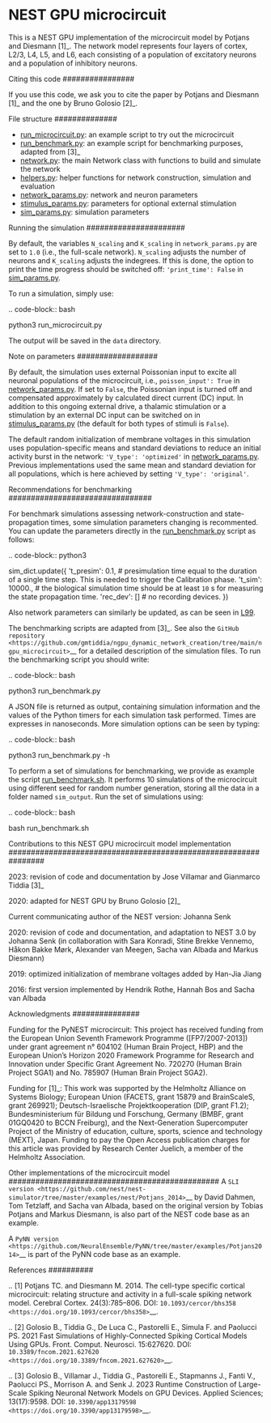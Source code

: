 NEST GPU microcircuit
=====================

This is a NEST GPU implementation of the microcircuit model by Potjans and Diesmann [1]_.
The network model represents four layers of cortex, L2/3, L4, L5, and L6, each consisting of a population of excitatory neurons and a population of inhibitory neurons.

Citing this code
################

If you use this code, we ask you to cite the paper by Potjans and Diesmann [1]_ and the one by Bruno Golosio [2]_.

File structure
##############

* [run_microcircuit.py](run_microcircuit.py): an example script to try out the microcircuit
* [run_benchmark.py](run_benchmark.py): an example script for benchmarking purposes, adapted from [3]_
* [network.py](network.py): the main Network class with functions to build and simulate the network
* [helpers.py](helpers.py): helper functions for network construction, simulation and evaluation
* [network_params.py](network_params.py): network and neuron parameters
* [stimulus_params.py](stimulus_params.py): parameters for optional external stimulation
* [sim_params.py](sim_params.py): simulation parameters

Running the simulation
######################

By default, the variables ``N_scaling`` and ``K_scaling`` in ``network_params.py`` are set to
`1.0` (i.e., the full-scale network). ``N_scaling`` adjusts the number of neurons and ``K_scaling`` adjusts the indegrees.
If this is done, the option to print the time progress should be switched off: ``'print_time': False`` in [sim_params.py](sim_params.py).

To run a simulation, simply use:

.. code-block:: bash

   python3 run_microcircuit.py

The output will be saved in the ``data`` directory.


Note on parameters
##################

By default, the simulation uses external Poissonian input to excite all neuronal populations of the microcircuit, i.e., ``poisson_input': True`` in [network_params.py](network_params.py).
If set to ``False``, the Poissonian input is turned off and compensated approximately by calculated direct current (DC) input.
In addition to this ongoing external drive, a thalamic stimulation or a stimulation by an external DC input can be switched on in [stimulus_params.py](stimulus_params.py) (the default for both types of stimuli is ``False``).

The default random initialization of membrane voltages in this simulation uses population-specific means and standard deviations to reduce an initial activity burst in the network: ``'V_type': 'optimized'`` in [network_params.py](network_params.py).
Previous implementations used the same mean and standard deviation for all populations, which is here achieved by setting ``'V_type': 'original'``.

Recommendations for benchmarking
################################

For benchmark simulations assessing network-construction and state-propagation times, some simulation parameters changing is recommented.
You can update the parameters directly in the [run_benchmark.py](run_benchmark.py) script as follows:

.. code-block:: python3

   sim_dict.update({
    't_presim': 0.1, # presimulation time equal to the duration of a single time step. This is needed to trigger the Calibration phase.
    't_sim': 10000., # the biological simulation time should be at least `10` s for measuring the state propagation time.
    'rec_dev': [] # no recording devices.
   })

Also network parameters can similarly be updated, as can be seen in [L99](run_benchmark.py#L99).

The benchmarking scripts are adapted from [3]_. See also the `GitHub repository <https://github.com/gmtiddia/ngpu_dynamic_network_creation/tree/main/ngpu_microcircuit>`__ 
for a detailed description of the simulation files. To run the benchmarking script you should write:

.. code-block:: bash

   python3 run_benchmark.py

A JSON file is returned as output, containing simulation information and the values of the Python timers for each simulation task performed. Times are expresses in nanoseconds. More simulation options can be seen by typing:

.. code-block:: bash

   python3 run_benchmark.py -h

To perform a set of simulations for benchmarking, we provide as example the script [run_benchmark.sh](run_benchmark.sh). It performs 10 simulations of the microcircuit
using different seed for random number generation, storing all the data in a folder named ``sim_output``. Run the set of simulations using:

.. code-block:: bash

   bash run_benchmark.sh

Contributions to this NEST GPU microcircuit model implementation
################################################################

2023: revision of code and documentation by Jose Villamar and Gianmarco Tiddia [3]_

2020: adapted for NEST GPU by Bruno Golosio [2]_

Current communicating author of the NEST version: Johanna Senk

2020: revision of code and documentation, and adaptation to NEST 3.0 by Johanna Senk (in collaboration with Sara Konradi, Stine Brekke Vennemo, Håkon Bakke Mørk, Alexander van Meegen, Sacha van Albada and Markus Diesmann)

2019: optimized initialization of membrane voltages added by Han-Jia Jiang

2016: first version implemented by Hendrik Rothe, Hannah Bos and Sacha van Albada

Acknowledgments
###############

Funding for the PyNEST microcircuit: This project has received funding from the European Union Seventh Framework Programme ([FP7/2007-2013]) under grant agreement n° 604102 (Human Brain Project, HBP) and the European Union’s Horizon 2020 Framework Programme for Research and Innovation under Specific Grant Agreement No. 720270 (Human Brain Project SGA1) and No. 785907 (Human Brain Project SGA2).

Funding for [1]_: This work was supported by the Helmholtz Alliance on Systems Biology; European Union (FACETS, grant 15879 and BrainScaleS, grant 269921); Deutsch-Israelische Projektkooperation (DIP, grant F1.2); Bundesministerium für Bildung und Forschung, Germany (BMBF, grant 01GQ0420 to BCCN Freiburg), and the Next-Generation Supercomputer Project of the Ministry of education, culture, sports, science and technology (MEXT), Japan. Funding to pay the Open Access publication charges for this article was provided by Research Center Juelich, a member of the Helmholtz Association.

Other implementations of the microcircuit model
###############################################
A `SLI version <https://github.com/nest/nest-simulator/tree/master/examples/nest/Potjans_2014>`__  by David Dahmen, Tom Tetzlaff, and Sacha van Albada, based on the original version by Tobias Potjans and Markus Diesmann, is also part of the NEST code base as an example.

A `PyNN version <https://github.com/NeuralEnsemble/PyNN/tree/master/examples/Potjans2014>`__ is part of the PyNN code base as an example.

References
##########

.. [1]  Potjans TC. and Diesmann M. 2014. The cell-type specific cortical
        microcircuit: relating structure and activity in a full-scale spiking
        network model. Cerebral Cortex. 24(3):785–806. DOI: `10.1093/cercor/bhs358 <https://doi.org/10.1093/cercor/bhs358>`__.

.. [2]  Golosio B., Tiddia G., De Luca C., Pastorelli E., Simula F. and Paolucci PS. 2021
        Fast Simulations of Highly-Connected Spiking Cortical Models Using GPUs. 
        Front. Comput. Neurosci. 15:627620. DOI: `10.3389/fncom.2021.627620 <https://doi.org/10.3389/fncom.2021.627620>`__.

.. [3]  Golosio B., Villamar J., Tiddia G., Pastorelli E., Stapmanns J., Fanti V., Paolucci PS., Morrison A. and Senk J. 2023 
        Runtime Construction of Large-Scale Spiking Neuronal Network Models on GPU Devices. 
        Applied Sciences; 13(17):9598. DOI: `10.3390/app13179598 <https://doi.org/10.3390/app13179598>`__.

